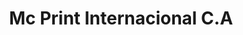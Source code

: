 ---
title: "Mc Print Internacional C.A"
url: /san-cristobal/mc-print-internacional-c-a/
shop: general
---
